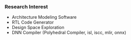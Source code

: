 
### Research Interest
* Architecture Modeling Software
* RTL Code Generator
* Design Space Exploration
* DNN Compiler (Polyhedral Compiler, isl, iscc, mlir, onnx)
